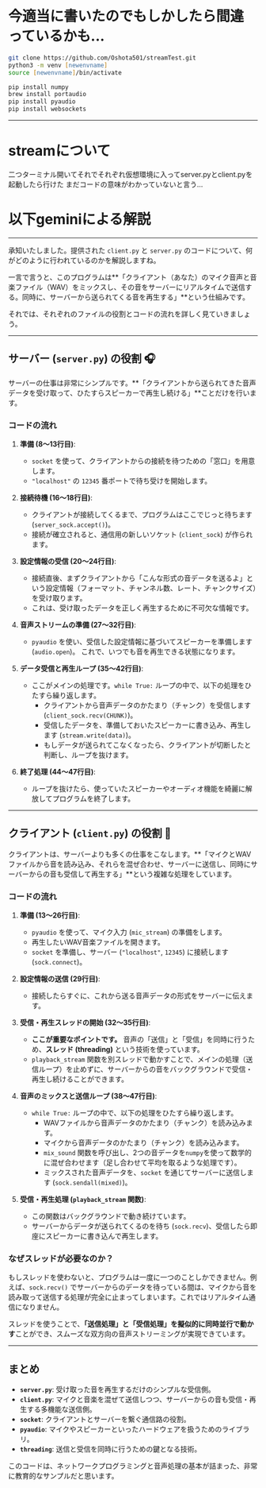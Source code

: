 # 今適当に書いたのでもしかしたら間違っているかも...
```zsh
git clone https://github.com/Oshota501/streamTest.git
python3 -m venv [newenvname]
source [newenvname]/bin/activate

pip install numpy
brew install portaudio
pip install pyaudio
pip install websockets
```
---
# streamについて
二つターミナル開いてそれでそれぞれ仮想環境に入ってserver.pyとclient.pyを起動したら行けた
まだコードの意味がわかっていないと言う...

# 以下geminiによる解説
---
承知いたしました。提供された `client.py` と `server.py` のコードについて、何がどのように行われているのかを解説しますね。

一言で言うと、このプログラムは**「クライアント（あなた）のマイク音声と音楽ファイル（WAV）をミックスし、その音をサーバーにリアルタイムで送信する。同時に、サーバーから送られてくる音を再生する」**という仕組みです。


それでは、それぞれのファイルの役割とコードの流れを詳しく見ていきましょう。

---

## サーバー (`server.py`) の役割 🎧

サーバーの仕事は非常にシンプルです。**「クライアントから送られてきた音声データを受け取って、ひたすらスピーカーで再生し続ける」**ことだけを行います。

### コードの流れ
1.  **準備 (8〜13行目)**:
    * `socket` を使って、クライアントからの接続を待つための「窓口」を用意します。
    * `"localhost"` の `12345` 番ポートで待ち受けを開始します。

2.  **接続待機 (16〜18行目)**:
    * クライアントが接続してくるまで、プログラムはここでじっと待ちます (`server_sock.accept()`)。
    * 接続が確立されると、通信用の新しいソケット (`client_sock`) が作られます。

3.  **設定情報の受信 (20〜24行目)**:
    * 接続直後、まずクライアントから「こんな形式の音データを送るよ」という設定情報（フォーマット、チャンネル数、レート、チャンクサイズ）を受け取ります。
    * これは、受け取ったデータを正しく再生するために不可欠な情報です。

4.  **音声ストリームの準備 (27〜32行目)**:
    * `pyaudio` を使い、受信した設定情報に基づいてスピーカーを準備します (`audio.open`)。 これで、いつでも音を再生できる状態になります。

5.  **データ受信と再生ループ (35〜42行目)**:
    * ここがメインの処理です。`while True:` ループの中で、以下の処理をひたすら繰り返します。
        * クライアントから音声データのかたまり（チャンク）を受信します (`client_sock.recv(CHUNK)`)。
        * 受信したデータを、準備しておいたスピーカーに書き込み、再生します (`stream.write(data)`)。
        * もしデータが送られてこなくなったら、クライアントが切断したと判断し、ループを抜けます。

6.  **終了処理 (44〜47行目)**:
    * ループを抜けたら、使っていたスピーカーやオーディオ機能を綺麗に解放してプログラムを終了します。

---

## クライアント (`client.py`) の役割 🎤

クライアントは、サーバーよりも多くの仕事をこなします。**「マイクとWAVファイルから音を読み込み、それらを混ぜ合わせ、サーバーに送信し、同時にサーバーからの音も受信して再生する」**という複雑な処理をしています。

### コードの流れ

1.  **準備 (13〜26行目)**:
    * `pyaudio` を使って、マイク入力 (`mic_stream`) の準備をします。
    * 再生したいWAV音楽ファイルを開きます。
    * `socket` を準備し、サーバー (`"localhost"`, `12345`) に接続します (`sock.connect`)。

2.  **設定情報の送信 (29行目)**:
    * 接続したらすぐに、これから送る音声データの形式をサーバーに伝えます。

3.  **受信・再生スレッドの開始 (32〜35行目)**:
    * **ここが重要なポイントです。** 音声の「送信」と「受信」を同時に行うため、**スレッド (threading)** という技術を使っています。
    * `playback_stream` 関数を別スレッドで動かすことで、メインの処理（送信ループ）を止めずに、サーバーからの音をバックグラウンドで受信・再生し続けることができます。

4.  **音声のミックスと送信ループ (38〜47行目)**:
    * `while True:` ループの中で、以下の処理をひたすら繰り返します。
        * WAVファイルから音声データのかたまり（チャンク）を読み込みます。
        * マイクから音声データのかたまり（チャンク）を読み込みます。
        * `mix_sound` 関数を呼び出し、2つの音データを`numpy`を使って数学的に混ぜ合わせます（足し合わせて平均を取るような処理です）。
        * ミックスされた音声データを、`socket` を通じてサーバーに送信します (`sock.sendall(mixed)`)。

5.  **受信・再生処理 (`playback_stream` 関数)**:
    * この関数はバックグラウンドで動き続けています。
    * サーバーからデータが送られてくるのを待ち (`sock.recv`)、受信したら即座にスピーカーに書き込んで再生します。

### なぜスレッドが必要なのか？

もしスレッドを使わないと、プログラムは一度に一つのことしかできません。例えば、`sock.recv()` でサーバーからのデータを待っている間は、マイクから音を読み取って送信する処理が完全に止まってしまいます。これではリアルタイム通信になりません。

スレッドを使うことで、**「送信処理」と「受信処理」を擬似的に同時並行で動かす**ことができ、スムーズな双方向の音声ストリーミングが実現できています。

---

## まとめ

* **`server.py`**: 受け取った音を再生するだけのシンプルな受信側。
* **`client.py`**: マイクと音楽を混ぜて送信しつつ、サーバーからの音も受信・再生する多機能な送信側。
* **`socket`**: クライアントとサーバーを繋ぐ通信路の役割。
* **`pyaudio`**: マイクやスピーカーといったハードウェアを扱うためのライブラリ。
* **`threading`**: 送信と受信を同時に行うための鍵となる技術。

このコードは、ネットワークプログラミングと音声処理の基本が詰まった、非常に教育的なサンプルだと思います。
